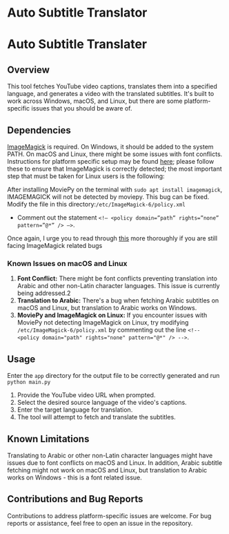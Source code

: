 # Auto Subtitle Translator

# Auto Subtitle Translater

## Overview
This tool fetches YouTube video captions, translates them into a specified language, and generates a video with the translated subtitles. It's built to work across Windows, macOS, and Linux, but there are some platform-specific issues that you should be aware of.

## Dependencies

[ImageMagick](https://imagemagick.org/) is required. On Windows, it should be added to the system PATH. On macOS and Linux, there might be some issues with font conflicts. Instructions for platform specific setup may be found [here](https://moviepy-tburrows13.readthedocs.io/en/improve-docs/install.html); please follow these to ensure that ImageMagick is correctly detected; the most important step that must be taken for Linux users is the following:

After installing MoviePy on the terminal with `sudo apt install imagemagick`, IMAGEMAGICK will not be detected by moviepy. This bug can be fixed. 
Modify the file in this directory:`/etc/ImageMagick-6/policy.xml`
- Comment out the statement `<!– <policy domain=”path” rights=”none” pattern=”@*” /> –>`.

Once again, I urge you to read through [this](https://moviepy-tburrows13.readthedocs.io/en/improve-docs/install.html) more thoroughly if you are still facing ImageMagick related bugs

### Known Issues on macOS and Linux
1. **Font Conflict:** There might be font conflicts preventing translation into Arabic and other non-Latin character languages. This issue is currently being addressed.2
2. **Translation to Arabic:** There's a bug when fetching Arabic subtitles on macOS and Linux, but translation to Arabic works on Windows.
3. **MoviePy and ImageMagick on Linux:** If you encounter issues with MoviePy not detecting ImageMagick on Linux, try modifying `/etc/ImageMagick-6/policy.xml` by commenting out the line `<!-- <policy domain="path" rights="none" pattern="@*" /> -->`.

## Usage
Enter the `app` directory for the output file to be correctly generated and run `python main.py`

1. Provide the YouTube video URL when prompted.
2. Select the desired source language of the video's captions.
3. Enter the target language for translation.
4. The tool will attempt to fetch and translate the subtitles. 

## Known Limitations
Translating to Arabic or other non-Latin character languages might have issues due to font conflicts on macOS and Linux. In addition, Arabic subtitle fetching might not work on macOS and Linux, but translation to Arabic works on Windows - this is a font related issue.

## Contributions and Bug Reports
Contributions to address platform-specific issues are welcome. For bug reports or assistance, feel free to open an issue in the repository.
